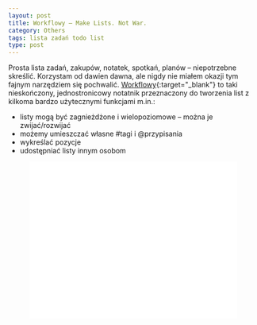 ```yaml
---
layout: post
title: Workflowy – Make Lists. Not War.
category: Others
tags: lista zadań todo list
type: post
---
```

Prosta lista zadań, zakupów, notatek, spotkań, planów – niepotrzebne skreślić. Korzystam od dawien dawna, ale nigdy nie miałem okazji tym fajnym narzędziem się pochwalić. [Workflowy](https://workflowy.com/?ref=4308f54){:target="_blank"} to taki nieskończony, jednostronicowy notatnik przeznaczony do tworzenia list z kilkoma bardzo użytecznymi funkcjami m.in.:

- listy mogą być zagnieżdżone i wielopoziomowe – można je zwijać/rozwijać
- możemy umieszczać własne #tagi i @przypisania
- wykreślać pozycje
- udostępniać listy innym osobom

<iframe width="420" height="315" src="//www.youtube.com/embed/C6k5sR_4qJY" frameborder="0" allowfullscreen style="display:block;margin:auto;"></iframe>
